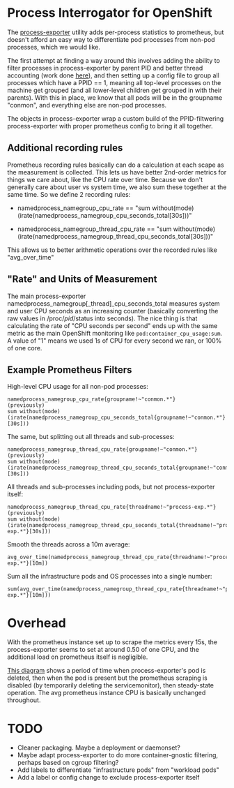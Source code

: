 # Process Interrogator for OpenShift

The [process-exporter](https://github.com/ncabatoff/process-exporter) utility
adds per-process statistics to prometheus, but doesn't afford an easy way to
differentiate pod processes from non-pod processes, which we would like.

The first attempt at finding a way around this involves adding the ability to
filter processes in process-exporter by parent PID and better thread accounting
(work done [here](https://github.com/lack/process-exporter/tree/all_threads)),
and then setting up a config file to group all processes which have a PPID ==
1, meaning all top-level processes on the machine get grouped (and all
lower-level children get grouped in with their parents). With this in place, we
know that all pods will be in the groupname "conmon", and everything else are
non-pod processes.

The objects in process-exporter wrap a custom build of the PPID-filtwering
process-exporter with proper prometheus config to bring it all together.

## Additional recording rules

Prometheus recording rules basically can do a calculation at each scape as the
measurement is collected.  This lets us have better 2nd-order metrics for
things we care about, like the CPU rate over time.  Because we don't generally
care about user vs system time, we also sum these together at the same time.
So we define 2 recording rules:

- namedprocess_namegroup_cpu_rate == "sum without(mode) (irate(namedprocess_namegroup_cpu_seconds_total[30s]))"

- namedprocess_namegroup_thread_cpu_rate == "sum without(mode) (irate(namedprocess_namegroup_thread_cpu_seconds_total[30s]))"

This allows us to better arithmetic operations over the recorded rules like
"avg_over_time"

## "Rate" and Units of Measurement

The main process-exporter namedprocess_namegroup[\_thread]\_cpu_seconds_total
measures system and user CPU seconds as an increasing counter (basically
converting the raw values in /proc/_pid_/status into seconds).  The nice thing
is that calculating the rate of "CPU seconds per second" ends up with the same
metric as the main OpenShift monitoring like `pod:container_cpu_usage:sum`.  A
value of "1" means we used 1s of CPU for every second we ran, or 100% of one
core.

## Example Prometheus Filters

High-level CPU usage for all non-pod processes:

    namedprocess_namegroup_cpu_rate{groupname!~"conmon.*"}
    (previously)
    sum without(mode) (irate(namedprocess_namegroup_cpu_seconds_total{groupname!~"conmon.*"}[30s]))

The same, but splitting out all threads and sub-processes:

    namedprocess_namegroup_thread_cpu_rate{groupname!~"conmon.*"}
    (previously)
    sum without(mode) (irate(namedprocess_namegroup_thread_cpu_seconds_total{groupname!~"conmon.*"}[30s]))

All threads and sub-processes including pods, but not process-exporter itself:

    namedprocess_namegroup_thread_cpu_rate{threadname!~"process-exp.*"}
    (previously)
    sum without(mode) (irate(namedprocess_namegroup_thread_cpu_seconds_total{threadname!~"process-exp.*"}[30s]))

Smooth the threads across a 10m average:

    avg_over_time(namedprocess_namegroup_thread_cpu_rate{threadname!~"process-exp.*"}[10m])

Sum all the infrastructure pods and OS processes into a single number:

    sum(avg_over_time(namedprocess_namegroup_thread_cpu_rate{threadname!~"process-exp.*"}[10m]))

# Overhead

With the prometheus instance set up to scrape the metrics every 15s, the
process-exporter seems to set at around 0.50 of one CPU, and the additional
load on prometheus itself is negligible.

[This diagram](images/process-exporter-and-prometheus-CPU.png) shows a period
of time when process-exporter's pod is deleted, then when the pod is present
but the prometheus scraping is disabled (by temporarily deleting the
servicemonitor), then steady-state operation.  The avg prometheus instance CPU
is basically unchanged throughout.

# TODO
- Cleaner packaging.  Maybe a deployment or daemonset?
- Maybe adapt process-exporter to do more container-gnostic filtering, perhaps
  based on cgroup filtering?
- Add labels to differentiate "infrastructure pods" from "workload pods"
- Add a label or config change to exclude process-exporter itself
